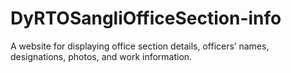 # DyRTOSangliOfficeSection-info
A website for displaying office section details, officers’ names, designations, photos, and work information.
